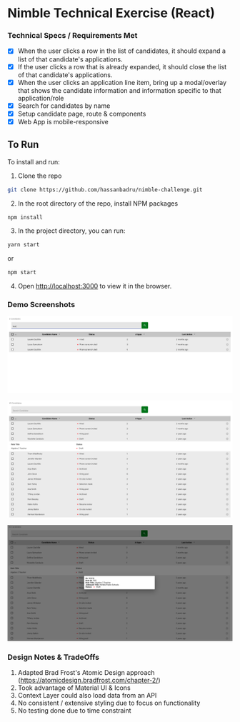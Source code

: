 # Nimble Technical Exercise (React)
<p>

### Technical Specs / Requirements Met
- [x] When the user clicks a row in the list of candidates, it should expand a list of that candidate's applications.
- [x] If the user clicks a row that is already expanded, it should close the list of that candidate's applications.
- [x] When the user clicks an application line item, bring up a modal/overlay that shows the candidate information and information specific to that application/role
- [x] Search for candidates by name
- [x] Setup candidate page, route & components
- [x] Web App is mobile-responsive

## To Run
To install and run:

1. Clone the repo
```sh
git clone https://github.com/hassanbadru/nimble-challenge.git
```
2. In the root directory of the repo, install NPM packages
```sh
npm install
```
3. In the project directory, you can run:
```sh
yarn start
```
or

```sh
npm start
```
4. Open [http://localhost:3000](http://localhost:3000) to view it in the browser.



### Demo Screenshots

![Product Screen Shot - original][product-screenshot-original]

![Product Screen Shot - expanded][product-screenshot-expanded]

![Product Screen Shot - Modal][product-screenshot-modal]

### Design Notes & TradeOffs
1. Adapted Brad Frost's Atomic Design approach (https://atomicdesign.bradfrost.com/chapter-2/)
2. Took advantage of Material UI & Icons
3. Context Layer could also load data from an API  
4. No consistent / extensive styling due to focus on functionality
5. No testing done due to time constraint



<!-- MARKDOWN LINKS & IMAGES -->
[product-screenshot-original]: public/original.png
[product-screenshot-expanded]: public/expanded.png
[product-screenshot-modal]: public/modal.png
